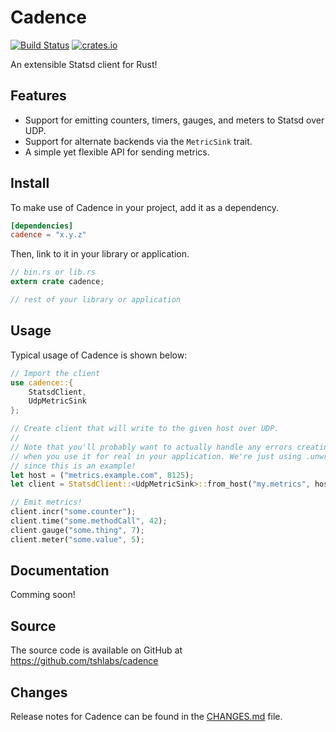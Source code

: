 # Cadence

[![Build Status](https://travis-ci.org/tshlabs/cadence.svg?branch=master)](https://travis-ci.org/tshlabs/cadence)
[![crates.io](http://meritbadge.herokuapp.com/cadence)](https://crates.io/crates/cadence/)

An extensible Statsd client for Rust!

## Features

* Support for emitting counters, timers, gauges, and meters to Statsd over UDP.
* Support for alternate backends via the `MetricSink` trait.
* A simple yet flexible API for sending metrics.

## Install

To make use of Cadence in your project, add it as a dependency.

``` toml
[dependencies]
cadence = "x.y.z"
```

Then, link to it in your library or application.

``` rust
// bin.rs or lib.rs
extern crate cadence;

// rest of your library or application
```

## Usage

Typical usage of Cadence is shown below:

``` rust
// Import the client
use cadence::{
    StatsdClient,
    UdpMetricSink
};

// Create client that will write to the given host over UDP.
//
// Note that you'll probably want to actually handle any errors creating the client
// when you use it for real in your application. We're just using .unwrap() here
// since this is an example!
let host = ("metrics.example.com", 8125);
let client = StatsdClient::<UdpMetricSink>::from_host("my.metrics", host).unwrap();

// Emit metrics!
client.incr("some.counter");
client.time("some.methodCall", 42);
client.gauge("some.thing", 7);
client.meter("some.value", 5);
```

## Documentation

Comming soon!

## Source

The source code is available on GitHub at https://github.com/tshlabs/cadence

## Changes

Release notes for Cadence can be found in the [CHANGES.md](CHANGES.md) file.

